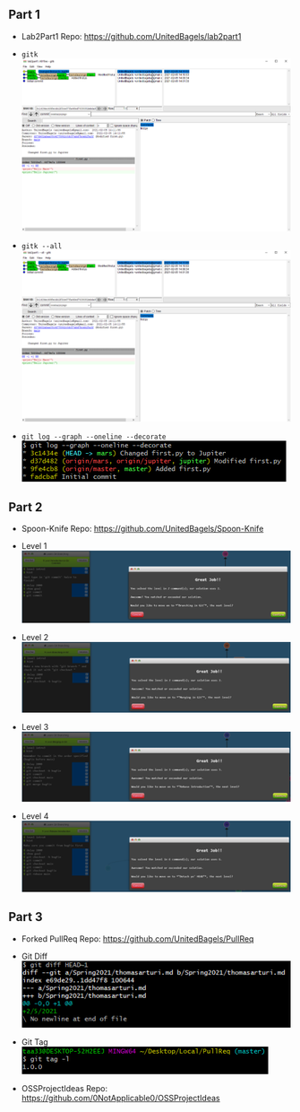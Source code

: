 
## Part 1
- Lab2Part1 Repo: https://github.com/UnitedBagels/lab2part1

- `gitk`
    ![alt text](gitk.PNG "gitk")
  
- `gitk --all`
    ![alt text](gitk_all.PNG "gitk_all")

- `git log --graph --oneline --decorate`
    ![alt text](git_log.PNG "git_log")
  

## Part 2

- Spoon-Knife Repo: https://github.com/UnitedBagels/Spoon-Knife

- Level 1
    ![alt text](level1.PNG "lvl1")
  
- Level 2
    ![alt text](level2.PNG "lvl2")
  
- Level 3
    ![alt text](level3.PNG "lvl3")
  
- Level 4
    ![alt text](level4.PNG "lvl4")
  

## Part 3

- Forked PullReq Repo: https://github.com/UnitedBagels/PullReq

- Git Diff
    ![alt text](git_diff.PNG "git_diff")
  
- Git Tag
    ![alt text](git_tag.PNG "git_tag")
  
- OSSProjectIdeas Repo: https://github.com/0NotApplicable0/OSSProjectIdeas


  



    